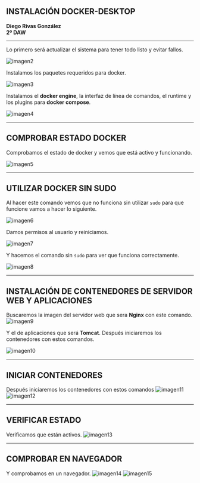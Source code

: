 ## INSTALACIÓN DOCKER-DESKTOP  
**Diego Rivas González**  
**2º DAW**

---
Lo primero será actualizar el sistema para tener todo listo y evitar fallos.

![imagen2](/imagenes2/imagen2.png)

Instalamos los paquetes requeridos para docker.

![imagen3](/imagenes2/imagen3.png)

Instalamos el **docker engine**, la interfaz de línea de comandos, el runtime y los plugins para **docker compose**.

![imagen4](/imagenes2/imagen4.png)

---
## COMPROBAR ESTADO DOCKER  

Comprobamos el estado de docker y vemos que está activo y funcionando.

![imagen5](/imagenes2/imagen5.png)

---
## UTILIZAR DOCKER SIN SUDO  
Al hacer este comando vemos que no funciona sin utilizar `sudo` para que funcione vamos a hacer lo siguiente.

![imagen6](/imagenes2/imagen6.png)

Damos permisos al usuario y reiniciamos.

![imagen7](/imagenes2/imagen7.png)

Y hacemos el comando sin `sudo` para ver que funciona correctamente.

![imagen8](/imagenes2/imagen8.png)

---
## INSTALACIÓN DE CONTENEDORES DE SERVIDOR WEB Y APLICACIONES  
Buscaremos la imagen del servidor web que sera **Nginx** con este comando.
![imagen9](/imagenes2/imagen9.png)

Y el de aplicaciones que será **Tomcat**.
Después iniciaremos los contenedores con estos comandos.

![imagen10](/imagenes2/imagen10.png)

---
## INICIAR CONTENEDORES  
Después iniciaremos los contenedores con estos comandos
![imagen11](/imagenes2/imagen11.png)
![imagen12](/imagenes2/imagen12.png)

---
## VERIFICAR ESTADO  
Verificamos que están activos.
![imagen13](/imagenes2/imagen13.png)

---
## COMPROBAR EN NAVEGADOR  

Y comprobamos en un navegador.
![imagen14](/imagenes2/imagen14.png)
![imagen15](/imagenes2/imagen15.png)


